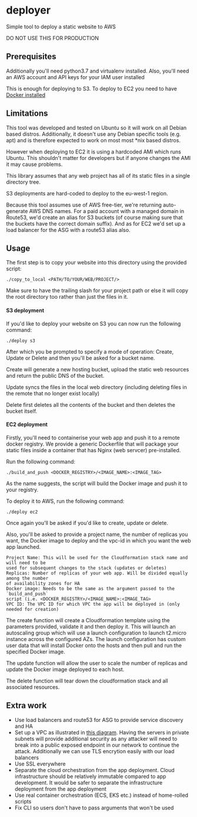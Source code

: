 # deployer
Simple tool to deploy a static website to AWS

DO NOT USE THIS FOR PRODUCTION

## Prerequisites

Additionally you'll need python3.7 and virtualenv installed.
Also, you'll need an AWS account and API keys for your IAM user installed

This is enough for deploying to S3. To deploy to EC2 you need to 
have [Docker installed](https://docs.docker.com/engine/install/)

## Limitations

This tool was developed and tested on Ubuntu so it will work on all Debian based
distros. Additionally, it doesn't use any Debian specific tools (e.g. apt) and is therefore
expected to work on most most *nix based distros.

However when deploying to EC2 it is using a hardcoded AMI which runs Ubuntu.
This shouldn't matter for developers but if anyone changes the AMI it may cause
problems.

This library assumes that any web project has all of its static files in a single
directory tree.

S3 deployments are hard-coded to deploy to the eu-west-1 region.

Because this tool assumes use of AWS free-tier, we're returning auto-generate
AWS DNS names. For a paid account with a managed domain in Route53, we'd
create an alias for S3 buckets (of course making sure that the buckets have
the correct domain suffix). And as for EC2 we'd set up a load balancer for the ASG 
with a route53 alias also.

## Usage

The first step is to copy your website into this directory using the provided script:

`./copy_to_local <PATH/TO/YOUR/WEB/PROJECT/>`

Make sure to have the trailing slash for your project path or else it will copy the root
directory too rather than just the files in it.

#### S3 deployment

If you'd like to deploy your website on S3 you can now run the following command:

`./deploy s3`

After which you be prompted to specify a mode of operation: Create, Update or Delete
and then you'll be asked for a bucket name.

Create will generate a new hosting bucket, upload the static web resources and return
the public DNS of the bucket.

Update syncs the files in the local web directory (including deleting files in the remote
that no longer exist locally)

 Delete first deletes all the contents of the bucket and then deletes the bucket itself.
 
 #### EC2 deployment
 
 Firstly, you'll need to containerise your web app and push it to a remote docker registry.
 We provide a generic Dockerfile that will package your static files inside a container
 that has Nginx (web servcer) pre-installed.
 
 Run the following command:
 
 `./build_and_push <DOCKER_REGISTRY>/<IMAGE_NAME>:<IMAGE_TAG>`
 
 As the name suggests, the script will build the Docker image and push it to your
 registry.
 
 To deploy it to AWS, run the following command:
 
 `./deploy ec2`
 
 Once again you'll be asked if you'd like to create, update or delete.
 
 Also, you'll be asked to provide a project name, the number of replicas you want,
 the Docker image to deploy and the vpc-id in which you want the web app launched.
 
 ```
Project Name: This will be used for the Cloudformation stack name and will need to be
used for subsequent changes to the stack (updates or deletes)
Replicas: Number of replicas of your web app. Will be divided equally among the number
of availability zones for HA
Docker image: Needs to be the same as the argument passed to the `build_and_push`
script (i.e. <DOCKER_REGISTRY>/<IMAGE_NAME>:<IMAGE_TAG>
VPC ID: The VPC ID for which VPC the app will be deployed in (only needed for creation)
```

The create function will create a Cloudformation template using the parameters provided,
validate it and then deploy it. This will launch an autoscaling group which will use a launch
configuration to launch t2.micro instance across the configured AZs. The launch configuration
has custom user data that will install Docker onto the hosts and then pull and run the specified
Docker image.

The update function will allow the user to scale the number of replicas and update the Docker
image deployed to each host.

The delete function will tear down the cloudformation stack and all associated resources.

## Extra work

- Use load balancers and route53 for ASG to provide service discovery and HA
- Set up a VPC as illustrated in [this diagram](BasicNetworkImprovement.jpg). Having
the servers in private subnets will provide additional security as any attacker will need
to break into a public exposed endpoint in our network to continue the attack. Additionally
we can use TLS encrytion easily with our load balancers
- Use SSL everywhere
- Separate the cloud orchestration from the app deployment. Cloud infrastructure should be
relatively immutable compared to app development. It would be safer to separate the
infrastructure deployment from the app deployment
- Use real container orchestration (ECS, EKS etc.) instead of home-rolled scripts
- Fix CLI so users don't have to pass arguments that won't be used